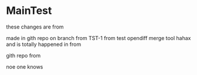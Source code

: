 # MainTest

these changes are from

made in gith repo on branch from
TST-1 from test opendiff merge tool
hahax
and is totally happened in from 

gith repo from

noe one knows
